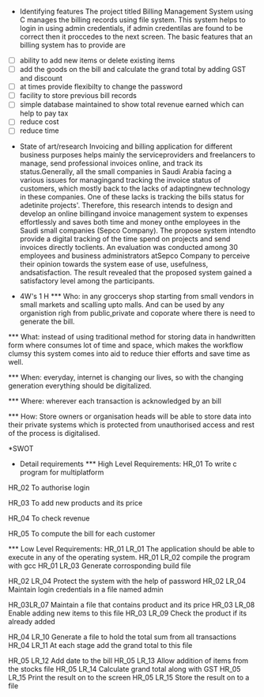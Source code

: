 * Identifying features
The project titled Billing Management System using C manages the billing records using file system. This system helps to login in using admin credentials, if admin credentilas are found to be correct then it proccedes to  the next screen.  The basic features that an billing system has to provide are
- [ ] ability to add new items or delete existing items
- [ ] add the goods on the bill and calculate the grand total by adding GST and discount
- [ ] at times provide flexibilty to change the password
- [ ] facility to store previous bill records
- [ ] simple database maintained to show total revenue earned which can help to pay tax
- [ ] reduce cost
- [ ] reduce time

* State of art/research
Invoicing and billing application for different business purposes helps mainly the serviceproviders and freelancers to manage, send professional invoices online, and track its status.Generally, all the small companies in Saudi Arabia facing a various issues for managingand tracking the invoice status of customers, which mostly back to the lacks of adaptingnew technology in these companies. One of these lacks is tracking the bills status for adetinite projects'. Therefore, this research intends to design and develop an online billingand invoice management system to expenses effortlessly and saves both time and money onthe employees in the Saudi small companies (Sepco Company). The propose system intendto provide a digital tracking of the time spend on projects and send invoices directly toclients. An evaluation was conducted among 30 employees and business administrators atSepco Company to perceive their opinion towards the system ease of use, usefulness, andsatisfaction. The result revealed that the proposed system gained a satisfactory level among the participants.

* 4W's  1 H
*** Who:
in any groccerys shop starting from small vendors in small markets and scalling  upto malls. And can be used by any organistion righ from public,private and coporate where there is need to generate the bill.

*** What:
instead of using traditional method for storing data in handwritten form where consumes lot of time and space,  which makes the workflow clumsy this system comes into aid  to reduce thier efforts and save time as well.

*** When:
everyday, internet is changing our lives, so with the changing generation everything should be digitalized.

*** Where:
wherever each transaction is acknowledged by an bill

*** How:
Store owners or organisation heads will be able to store data into their private systems which is protected from unauthorised access and rest of the process is digitalised.

*SWOT

* Detail requirements
*** High Level Requirements:
HR_01 To write c program for multiplatform

HR_02 To authorise login

HR_03 To  add new products and its price

HR_04 To check revenue

HR_05 To compute the bill for each customer

*** Low Level Requirements:
HR_01 LR_01 The application should be able to execute in any of the operating system.
HR_01 LR_02 compile the program with gcc
HR_01 LR_03 Generate corrosponding build file

HR_02 LR_04 Protect the system with the help of password
HR_02 LR_04 Maintain login credentials in a file named admin

HR_03LR_07 Maintain a file that contains product and its price
HR_03 LR_08 Enable adding new items to this file
HR_03 LR_09 Check the product if its already added

HR_04 LR_10 Generate a file to hold the total sum from all transactions
HR_04 LR_11 At each stage add the grand total to this file

HR_05 LR_12 Add date to the bill
HR_05 LR_13 Allow addition of items from the stocks file
HR_05 LR_14 Calculate grand total along with GST
HR_05 LR_15 Print the result on to the screen
HR_05 LR_15 Store the result on to a file

